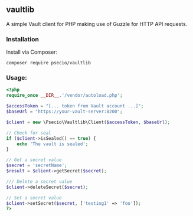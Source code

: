 ## vaultlib

A simple Vault client for PHP making use of Guzzle for HTTP API requests.

### Installation

Install via Composer:

```
composer require psecio/vaultlib
```

### Usage:

```php
<?php
require_once __DIR__.'/vendor/autoload.php';

$accessToken = "[... token from Vault account ...]";
$baseUrl = "https://your-vault-server:8200";

$client = new \Psecio\Vaultlib\Client($accessToken, $baseUrl);

// Check for seal
if ($client->isSealed() == true) {
    echo 'The vault is sealed';
}

// Get a secret value
$secret = 'secretName';
$result = $client->getSecret($secret);

/// Delete a secret value
$client->deleteSecret($secret);

// Set a secret value
$client->setSecret($secret, ['testing1' => 'foo']);
?>
```
